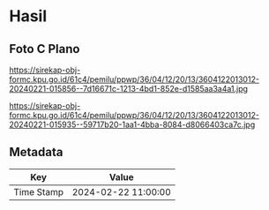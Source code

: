 # Hasil

## Foto C Plano

https://sirekap-obj-formc.kpu.go.id/61c4/pemilu/ppwp/36/04/12/20/13/3604122013012-20240221-015856--7d16671c-1213-4bd1-852e-d1585aa3a4a1.jpg

https://sirekap-obj-formc.kpu.go.id/61c4/pemilu/ppwp/36/04/12/20/13/3604122013012-20240221-015935--59717b20-1aa1-4bba-8084-d8066403ca7c.jpg


## Metadata

| Key        | Value               |
| ---------- | ------------------- |
| Time Stamp | 2024-02-22 11:00:00 |



